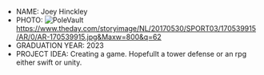 - NAME: Joey Hinckley
- PHOTO: ![PoleVault](https://user-images.githubusercontent.com/50917542/150872604-751c590d-b0b5-4ab0-8705-5c8333c26116.jpeg)
 https://www.theday.com/storyimage/NL/20170530/SPORT03/170539915/AR/0/AR-170539915.jpg&Maxw=800&q=62
- GRADUATION YEAR: 2023
- PROJECT IDEA: Creating a game. Hopefullt a tower defense or an rpg either swift or unity.
